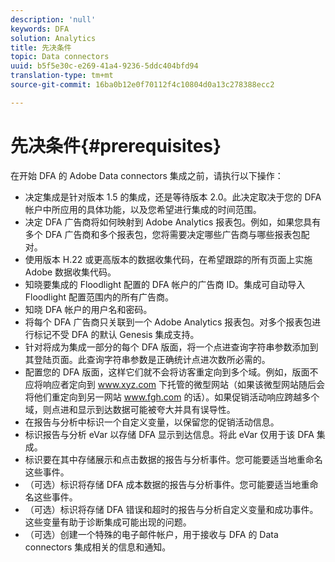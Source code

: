 ```yaml
---
description: 'null'
keywords: DFA
solution: Analytics
title: 先决条件
topic: Data connectors
uuid: b5f5e30c-e269-41a4-9236-5ddc404bfd94
translation-type: tm+mt
source-git-commit: 16ba0b12e0f70112f4c10804d0a13c278388ecc2

---
```



# 先决条件{#prerequisites}

在开始 DFA 的 Adobe Data connectors 集成之前，请执行以下操作：

* 决定集成是针对版本 1.5 的集成，还是等待版本 2.0。此决定取决于您的 DFA 帐户中所应用的具体功能，以及您希望进行集成的时间范围。
* 决定 DFA 广告商将如何映射到 Adobe Analytics 报表包。例如，如果您具有多个 DFA 广告商和多个报表包，您将需要决定哪些广告商与哪些报表包配对。
* 使用版本 H.22 或更高版本的数据收集代码，在希望跟踪的所有页面上实施 Adobe 数据收集代码。
* 知晓要集成的 Floodlight 配置的 DFA 帐户的广告商 ID。集成可自动导入 Floodlight 配置范围内的所有广告商。
* 知晓 DFA 帐户的用户名和密码。
* 将每个 DFA 广告商只关联到一个 Adobe Analytics 报表包。对多个报表包进行标记不受 DFA 的默认 Genesis 集成支持。
* 针对将成为集成一部分的每个 DFA 版面，将一个点进查询字符串参数添加到其登陆页面。此查询字符串参数是正确统计点进次数所必需的。
* 配置您的 DFA 版面，这样它们就不会将访客重定向到多个域。例如，版面不应将响应者定向到 www.xyz.com 下托管的微型网站（如果该微型网站随后会将他们重定向到另一网站 www.fgh.com 的话）。如果促销活动响应跨越多个域，则点进和显示到达数据可能被夸大并具有误导性。
* 在报告与分析中标识一个自定义变量，以保留您的促销活动信息。
* 标识报告与分析 eVar 以存储 DFA 显示到达信息。将此 eVar 仅用于该 DFA 集成。
* 标识要在其中存储展示和点击数据的报告与分析事件。您可能要适当地重命名这些事件。
* （可选）标识将存储 DFA 成本数据的报告与分析事件。您可能要适当地重命名这些事件。
* （可选）标识将存储 DFA 错误和超时的报告与分析自定义变量和成功事件。这些变量有助于诊断集成可能出现的问题。
* （可选）创建一个特殊的电子邮件帐户，用于接收与 DFA 的 Data connectors 集成相关的信息和通知。

